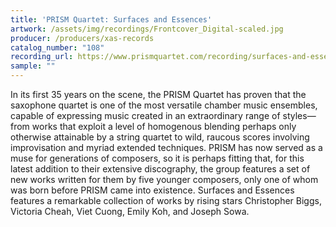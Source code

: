 ```yaml
---
title: 'PRISM Quartet: Surfaces and Essences'
artwork: /assets/img/recordings/Frontcover_Digital-scaled.jpg
producer: /producers/xas-records
catalog_number: "108"
recording_url: https://www.prismquartet.com/recording/surfaces-and-essences/
sample: ""
---
```

In its first 35 years on the scene, the PRISM Quartet has proven that the saxophone quartet is one of the most versatile chamber music ensembles, capable of expressing music created in an extraordinary range of styles—from works that exploit a level of homogenous blending perhaps only otherwise attainable by a string quartet to wild, raucous scores involving improvisation and myriad extended techniques. PRISM has now served as a muse for generations of composers, so it is perhaps fitting that, for this latest addition to their extensive discography, the group features a set of new works written for them by five younger composers, only one of whom was born before PRISM came into existence. Surfaces and Essences features a remarkable collection of works by rising stars Christopher Biggs, Victoria Cheah, Viet Cuong, Emily Koh, and Joseph Sowa.
